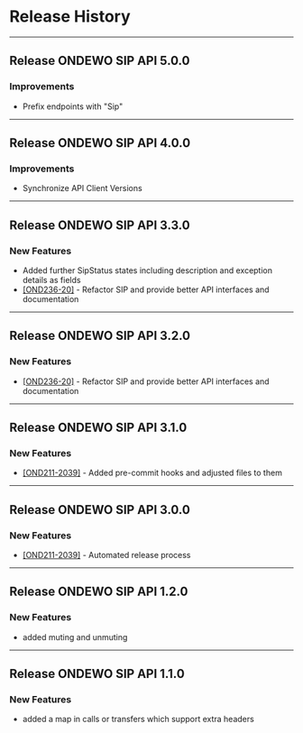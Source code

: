 # Release History

*****************

## Release ONDEWO SIP API 5.0.0

### Improvements

* Prefix endpoints with "Sip"

*****************

## Release ONDEWO SIP API 4.0.0

### Improvements

* Synchronize API Client Versions

*****************

## Release ONDEWO SIP API 3.3.0

### New Features

* Added further SipStatus states including description and exception details as fields
* [[OND236-20]](https://ondewo.atlassian.net/browse/OND236-20) - Refactor SIP and provide better API interfaces and
  documentation

*****************

## Release ONDEWO SIP API 3.2.0

### New Features

* [[OND236-20]](https://ondewo.atlassian.net/browse/OND236-20) - Refactor SIP and provide better API interfaces and
  documentation

*****************

## Release ONDEWO SIP API 3.1.0

### New Features

* [[OND211-2039]](https://ondewo.atlassian.net/browse/OND211-2039) - Added pre-commit hooks and adjusted files to them

*****************

## Release ONDEWO SIP API 3.0.0

### New Features

* [[OND211-2039]](https://ondewo.atlassian.net/browse/OND211-2039) - Automated release process

*****************

## Release ONDEWO SIP API 1.2.0

### New Features

* added muting and unmuting

*****************

## Release ONDEWO SIP API 1.1.0

### New Features

* added a map in calls or transfers which support extra headers
